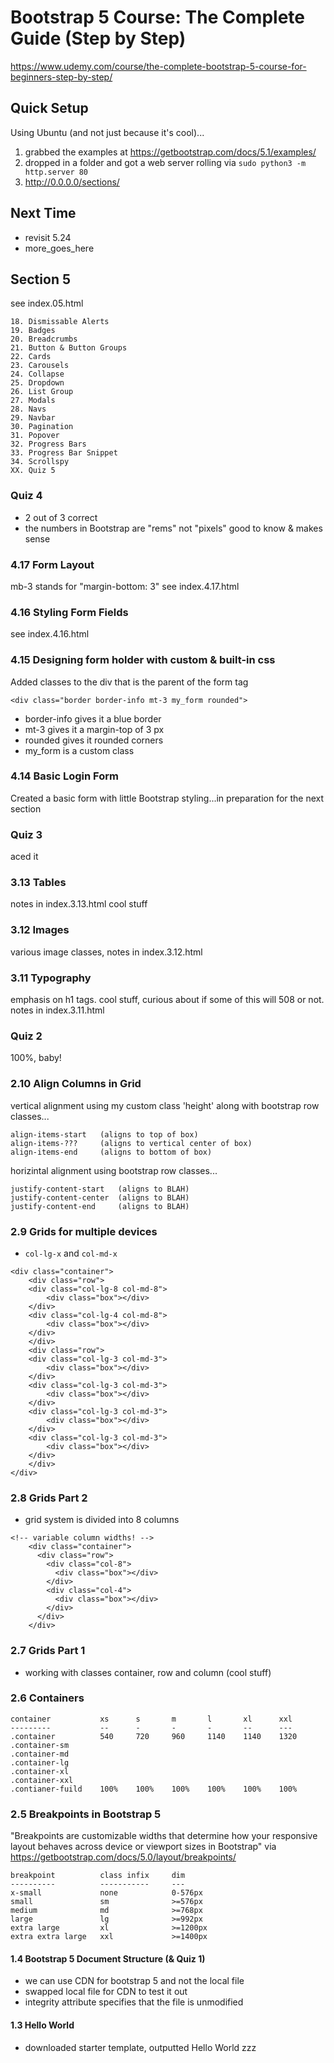 # Bootstrap 5 Course: The Complete Guide (Step by Step)

https://www.udemy.com/course/the-complete-bootstrap-5-course-for-beginners-step-by-step/

## Quick Setup

Using Ubuntu (and not just because it's cool)...

1. grabbed the examples at https://getbootstrap.com/docs/5.1/examples/ 
2. dropped in a folder and got a web server rolling via `sudo python3 -m http.server 80` 
3. http://0.0.0.0/sections/ 

## Next Time

* revisit 5.24
* more_goes_here

## Section 5
see index.05.html
```
18. Dismissable Alerts
19. Badges
20. Breadcrumbs
21. Button & Button Groups
22. Cards
23. Carousels
24. Collapse
25. Dropdown
26. List Group
27. Modals
28. Navs
29. Navbar
30. Pagination
31. Popover
32. Progress Bars
33. Progress Bar Snippet
34. Scrollspy
XX. Quiz 5
```

### Quiz 4
* 2 out of 3 correct
* the numbers in Bootstrap are "rems" not "pixels" good to know & makes sense

### 4.17 Form Layout
mb-3 stands for "margin-bottom: 3"
see index.4.17.html

### 4.16 Styling Form Fields
see index.4.16.html

### 4.15 Designing form holder with custom & built-in css

Added classes to the div that is the parent of the form tag

`<div class="border border-info mt-3 my_form rounded">`
* border-info gives it a blue border
* mt-3 gives it a margin-top of 3 px
* rounded gives it rounded corners
* my_form is a custom class

### 4.14 Basic Login Form
Created a basic form with little Bootstrap styling...in preparation for the next section

### Quiz 3
aced it

### 3.13 Tables
notes in index.3.13.html cool stuff

### 3.12 Images
various image classes, notes in index.3.12.html

### 3.11 Typography
emphasis on h1 tags.  cool stuff, curious about if some of this will 508 or not.
notes in index.3.11.html

### Quiz 2
100%, baby!

### 2.10 Align Columns in Grid

vertical alignment using my custom class 'height' along with bootstrap row classes...

```
align-items-start   (aligns to top of box)
align-items-???     (aligns to vertical center of box)
align-items-end     (aligns to bottom of box)
```

horizintal alignment using bootstrap row classes... 

```
justify-content-start   (aligns to BLAH)
justify-content-center  (aligns to BLAH)
justify-content-end     (aligns to BLAH)
```

### 2.9 Grids for multiple devices

* `col-lg-x` and `col-md-x`

```
<div class="container">
    <div class="row">
    <div class="col-lg-8 col-md-8">
        <div class="box"></div>
    </div>
    <div class="col-lg-4 col-md-8">
        <div class="box"></div>
    </div>
    </div>
    <div class="row">
    <div class="col-lg-3 col-md-3">
        <div class="box"></div>
    </div>
    <div class="col-lg-3 col-md-3">
        <div class="box"></div>
    </div>
    <div class="col-lg-3 col-md-3">
        <div class="box"></div>
    </div>
    <div class="col-lg-3 col-md-3">
        <div class="box"></div>
    </div>
    </div>
</div>
```

### 2.8 Grids Part 2

* grid system is divided into 8 columns

```
<!-- variable column widths! -->
    <div class="container">
      <div class="row">
        <div class="col-8">
          <div class="box"></div>
        </div>
        <div class="col-4">
          <div class="box"></div>
        </div>
      </div>
    </div>
```

### 2.7 Grids Part 1

* working with classes container, row and column (cool stuff)

### 2.6 Containers

```
container           xs      s       m       l       xl      xxl
---------           --      -       -       -       --      ---
.container          540     720     960     1140    1140    1320
.container-sm
.container-md
.container-lg
.container-xl
.container-xxl
.contianer-fuild    100%    100%    100%    100%    100%    100%
```

### 2.5 Breakpoints in Bootstrap 5

"Breakpoints are customizable widths that determine how your responsive layout behaves across device or viewport sizes in Bootstrap" via https://getbootstrap.com/docs/5.0/layout/breakpoints/ 

```
breakpoint          class infix     dim
----------          -----------     ---
x-small             none            0-576px
small               sm              >=576px
medium              md              >=768px
large               lg              >=992px
extra large         xl              >=1200px
extra extra large   xxl             >=1400px
```

#### 1.4 Bootstrap 5 Document Structure (& Quiz 1)
* we can use CDN for bootstrap 5 and not the local file
* swapped local file for CDN to test it out
* integrity attribute specifies that the file is unmodified

#### 1.3 Hello World
* downloaded starter template, outputted Hello World zzz